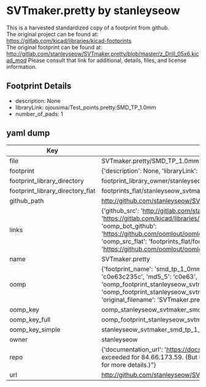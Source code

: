 # SVTmaker.pretty by stanleyseow  
This is a harvested standardized copy of a footprint from github.  
The original project can be found at:  
https://gitlab.com/kicad/libraries/kicad-footprints  
The original footprint can be found at:
http://gitlab.com/stanleyseow/SVTmaker.pretty/blob/master/z_Drill_05x6.kicad_mod
Please consult that link for additional, details, files, and license information.  
## Footprint Details
* description: None  
* libraryLink: ojousima/Test_points.pretty:SMD_TP_1.0mm  
* number_of_pads: 1  
## yaml dump  
| Key | Value |  
| --- | --- |  
| file | SVTmaker.pretty/SMD_TP_1.0mm.kicad_mod |  
| footprint | {'description': None, 'libraryLink': 'ojousima/Test_points.pretty:SMD_TP_1.0mm', 'number_of_pads': 1} |  
| footprint_library_directory | footprint_library_owner/stanleyseow_SVTmaker.pretty |  
| footprint_library_directory_flat | footprints_flat/stanleyseow_svtmaker_smd_tp_1_0mm/working |  
| github_path | http://github.com/stanleyseow/SVTmaker.pretty/blob/master/SMD_TP_1.0mm.kicad_mod |  
| links | {'github_src': 'http://gitlab.com/stanleyseow/SVTmaker.pretty/blob/master/z_Drill_05x6.kicad_mod', 'github_src_repo': 'https://gitlab.com/kicad/libraries/kicad-footprints', 'oomp_bot': 'footprints/stanleyseow_svtmaker_smd_tp_1_0mm/working', 'oomp_bot_github': 'https://github.com/oomlout/oomlout_oomp_footprint_bot/tree/main/footprints/stanleyseow_svtmaker_smd_tp_1_0mm/working', 'oomp_src_flat': 'footprints_flat/footprints_flat/stanleyseow_svtmaker_smd_tp_1_0mm/working', 'oomp_src_flat_github': 'https://github.com/oomlout/oomlout_oomp_footprint_src/tree/main/footprints_flat/stanleyseow_svtmaker_smd_tp_1_0mm/working'} |  
| name | SVTmaker.pretty |  
| oomp | {'footprint_name': 'smd_tp_1_0mm', 'library_name': 'svtmaker', 'md5': 'c0e63c235c431ae84fdf49d6e316276e', 'md5_10': 'c0e63c235c', 'md5_5': 'c0e63', 'md5_6': 'c0e63c', 'oomp_key': 'oomp_stanleyseow_svtmaker_smd_tp_1_0mm', 'oomp_key_extra': 'oomp_footprint_stanleyseow_svtmaker_smd_tp_1_0mm', 'oomp_key_full': 'oomp_footprint_stanleyseow_svtmaker_smd_tp_1_0mm_c0e63c', 'oomp_key_simple': 'stanleyseow_svtmaker_smd_tp_1_0mm', 'original_filename': 'SVTmaker.pretty/SMD_TP_1.0mm.kicad_mod', 'owner_name': 'stanleyseow'} |  
| oomp_key | oomp_stanleyseow_svtmaker_smd_tp_1_0mm |  
| oomp_key_full | oomp_footprint_stanleyseow_svtmaker_smd_tp_1_0mm |  
| oomp_key_simple | stanleyseow_svtmaker_smd_tp_1_0mm |  
| owner | stanleyseow |  
| repo | {'documentation_url': 'https://docs.github.com/rest/overview/resources-in-the-rest-api#rate-limiting', 'message': "API rate limit exceeded for 84.66.173.59. (But here's the good news: Authenticated requests get a higher rate limit. Check out the documentation for more details.)"} |  
| url | http://github.com/stanleyseow/SVTmaker.pretty |  

